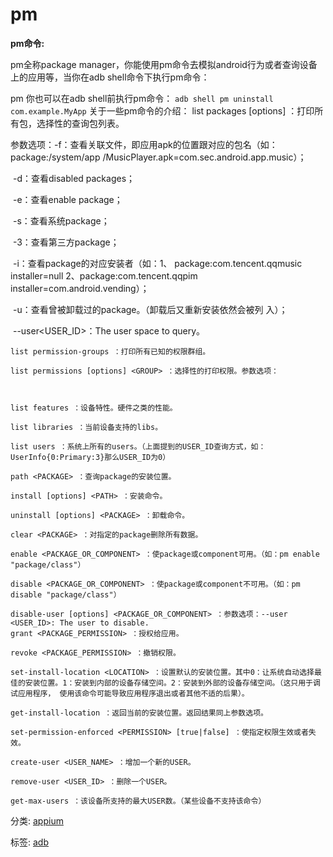 # pm
**pm命令:**

pm全称package manager，你能使用pm命令去模拟android行为或者查询设备上的应用等，当你在adb shell命令下执行pm命令：

pm <command>
你也可以在adb shell前执行pm命令：
`adb shell pm uninstall com.example.MyApp`
关于一些pm命令的介绍：
list packages [options] <FILTER> ：打印所有包，选择性的查询包列表。

参数选项：-f：查看关联文件，即应用apk的位置跟对应的包名（如：package:/system/app /MusicPlayer.apk=com.sec.android.app.music）；

​       -d：查看disabled packages；

​       -e：查看enable package；

​       -s：查看系统package；

​       -3：查看第三方package；

​       -i：查看package的对应安装者（如：1、 package:com.tencent.qqmusic installer=null 2、package:com.tencent.qqpim installer=com.android.vending）；

​      -u：查看曾被卸载过的package。（卸载后又重新安装依然会被列 入）；

​      --user<USER_ID>：The user space to query。
```
list permission-groups ：打印所有已知的权限群组。

list permissions [options] <GROUP> ：选择性的打印权限。参数选项：

 

list features ：设备特性。硬件之类的性能。

list libraries ：当前设备支持的libs。

list users ：系统上所有的users。（上面提到的USER_ID查询方式，如：UserInfo{0:Primary:3}那么USER_ID为0）

path <PACKAGE> ：查询package的安装位置。

install [options] <PATH> ：安装命令。

uninstall [options] <PACKAGE> ：卸载命令。

clear <PACKAGE> ：对指定的package删除所有数据。

enable <PACKAGE_OR_COMPONENT> ：使package或component可用。（如：pm enable "package/class"）

disable <PACKAGE_OR_COMPONENT> ：使package或component不可用。（如：pm disable "package/class"）

disable-user [options] <PACKAGE_OR_COMPONENT> ：参数选项：--user <USER_ID>: The user to disable.
grant <PACKAGE_PERMISSION> ：授权给应用。

revoke <PACKAGE_PERMISSION> ：撤销权限。

set-install-location <LOCATION> ：设置默认的安装位置。其中0：让系统自动选择最佳的安装位置。1：安装到内部的设备存储空间。2：安装到外部的设备存储空间。（这只用于调试应用程序， 使用该命令可能导致应用程序退出或者其他不适的后果）。

get-install-location ：返回当前的安装位置。返回结果同上参数选项。

set-permission-enforced <PERMISSION> [true|false] ：使指定权限生效或者失效。

create-user <USER_NAME> ：增加一个新的USER。

remove-user <USER_ID> ：删除一个USER。

get-max-users ：该设备所支持的最大USER数。（某些设备不支持该命令）
```
分类: [appium](https://www.cnblogs.com/wangcp-2014/category/855741.html)

标签: [adb](https://www.cnblogs.com/wangcp-2014/tag/adb/)